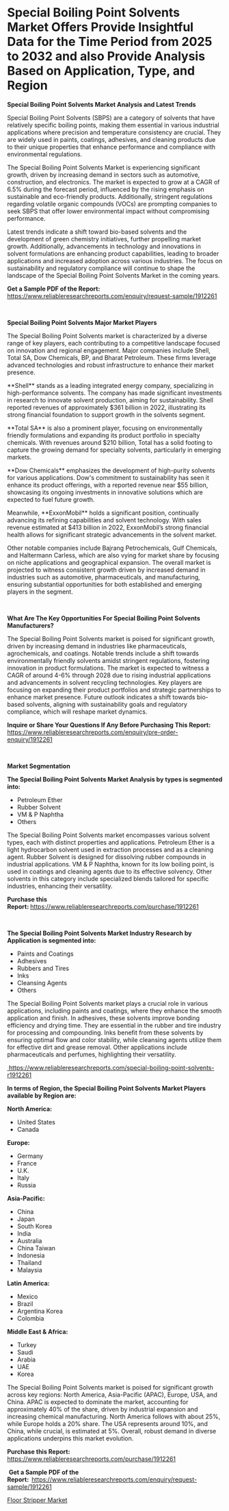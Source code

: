 <p><h1>Special Boiling Point Solvents Market Offers Provide Insightful Data for the Time Period from 2025 to 2032 and also Provide Analysis Based on Application, Type, and Region</h1></p><p><strong>Special Boiling Point Solvents Market Analysis and Latest Trends</strong></p>
<p><p>Special Boiling Point Solvents (SBPS) are a category of solvents that have relatively specific boiling points, making them essential in various industrial applications where precision and temperature consistency are crucial. They are widely used in paints, coatings, adhesives, and cleaning products due to their unique properties that enhance performance and compliance with environmental regulations. </p><p>The Special Boiling Point Solvents Market is experiencing significant growth, driven by increasing demand in sectors such as automotive, construction, and electronics. The market is expected to grow at a CAGR of 6.5% during the forecast period, influenced by the rising emphasis on sustainable and eco-friendly products. Additionally, stringent regulations regarding volatile organic compounds (VOCs) are prompting companies to seek SBPS that offer lower environmental impact without compromising performance.</p><p>Latest trends indicate a shift toward bio-based solvents and the development of green chemistry initiatives, further propelling market growth. Additionally, advancements in technology and innovations in solvent formulations are enhancing product capabilities, leading to broader applications and increased adoption across various industries. The focus on sustainability and regulatory compliance will continue to shape the landscape of the Special Boiling Point Solvents Market in the coming years.</p></p>
<p><strong>Get a Sample PDF of the Report:&nbsp;</strong> <a href="https://www.reliableresearchreports.com/enquiry/request-sample/1912261?utm_campaign=3020&utm_medium=2&utm_source=Github&utm_content=ia&utm_term=02042025&utm_id=special-boiling-point-solvents">https://www.reliableresearchreports.com/enquiry/request-sample/1912261</a></p>
<p>&nbsp;</p>
<p><strong>Special Boiling Point Solvents Major Market Players</strong></p>
<p><p>The Special Boiling Point Solvents market is characterized by a diverse range of key players, each contributing to a competitive landscape focused on innovation and regional engagement. Major companies include Shell, Total SA, Dow Chemicals, BP, and Bharat Petroleum. These firms leverage advanced technologies and robust infrastructure to enhance their market presence.</p><p>**Shell** stands as a leading integrated energy company, specializing in high-performance solvents. The company has made significant investments in research to innovate solvent production, aiming for sustainability. Shell reported revenues of approximately $361 billion in 2022, illustrating its strong financial foundation to support growth in the solvents segment.</p><p>**Total SA** is also a prominent player, focusing on environmentally friendly formulations and expanding its product portfolio in specialty chemicals. With revenues around $210 billion, Total has a solid footing to capture the growing demand for specialty solvents, particularly in emerging markets.</p><p>**Dow Chemicals** emphasizes the development of high-purity solvents for various applications. Dow's commitment to sustainability has seen it enhance its product offerings, with a reported revenue near $55 billion, showcasing its ongoing investments in innovative solutions which are expected to fuel future growth.</p><p>Meanwhile, **ExxonMobil** holds a significant position, continually advancing its refining capabilities and solvent technology. With sales revenue estimated at $413 billion in 2022, ExxonMobil’s strong financial health allows for significant strategic advancements in the solvent market.</p><p>Other notable companies include Bajrang Petrochemicals, Gulf Chemicals, and Haltermann Carless, which are also vying for market share by focusing on niche applications and geographical expansion. The overall market is projected to witness consistent growth driven by increased demand in industries such as automotive, pharmaceuticals, and manufacturing, ensuring substantial opportunities for both established and emerging players in the segment.</p></p>
<p>&nbsp;</p>
<p><strong>What Are The Key Opportunities For Special Boiling Point Solvents Manufacturers?</strong></p>
<p><p>The Special Boiling Point Solvents market is poised for significant growth, driven by increasing demand in industries like pharmaceuticals, agrochemicals, and coatings. Notable trends include a shift towards environmentally friendly solvents amidst stringent regulations, fostering innovation in product formulations. The market is expected to witness a CAGR of around 4-6% through 2028 due to rising industrial applications and advancements in solvent recycling technologies. Key players are focusing on expanding their product portfolios and strategic partnerships to enhance market presence. Future outlook indicates a shift towards bio-based solvents, aligning with sustainability goals and regulatory compliance, which will reshape market dynamics.</p></p>
<p><strong>Inquire or Share Your Questions If Any Before Purchasing This Report:</strong> <a href="https://www.reliableresearchreports.com/enquiry/pre-order-enquiry/1912261?utm_campaign=3020&utm_medium=2&utm_source=Github&utm_content=ia&utm_term=02042025&utm_id=special-boiling-point-solvents">https://www.reliableresearchreports.com/enquiry/pre-order-enquiry/1912261</a></p>
<p>&nbsp;</p>
<p><strong>Market Segmentation</strong></p>
<p><strong>The Special Boiling Point Solvents Market Analysis by types is segmented into:</strong></p>
<p><ul><li>Petroleum Ether</li><li>Rubber Solvent</li><li>VM & P Naphtha</li><li>Others</li></ul></p>
<p><p>The Special Boiling Point Solvents market encompasses various solvent types, each with distinct properties and applications. Petroleum Ether is a light hydrocarbon solvent used in extraction processes and as a cleaning agent. Rubber Solvent is designed for dissolving rubber compounds in industrial applications. VM & P Naphtha, known for its low boiling point, is used in coatings and cleaning agents due to its effective solvency. Other solvents in this category include specialized blends tailored for specific industries, enhancing their versatility.</p></p>
<p><strong>Purchase this Report:&nbsp;</strong><a href="https://www.reliableresearchreports.com/purchase/1912261?utm_campaign=3020&utm_medium=2&utm_source=Github&utm_content=ia&utm_term=02042025&utm_id=special-boiling-point-solvents">https://www.reliableresearchreports.com/purchase/1912261</a></p>
<p>&nbsp;</p>
<p><strong>The Special Boiling Point Solvents Market Industry Research by Application is segmented into:</strong></p>
<p><ul><li>Paints and Coatings</li><li>Adhesives</li><li>Rubbers and Tires</li><li>Inks</li><li>Cleansing Agents</li><li>Others</li></ul></p>
<p><p>The Special Boiling Point Solvents market plays a crucial role in various applications, including paints and coatings, where they enhance the smooth application and finish. In adhesives, these solvents improve bonding efficiency and drying time. They are essential in the rubber and tire industry for processing and compounding. Inks benefit from these solvents by ensuring optimal flow and color stability, while cleansing agents utilize them for effective dirt and grease removal. Other applications include pharmaceuticals and perfumes, highlighting their versatility.</p></p>
<p><a href="https://www.reliableresearchreports.com/special-boiling-point-solvents-r1912261?utm_campaign=3020&utm_medium=2&utm_source=Github&utm_content=ia&utm_term=02042025&utm_id=special-boiling-point-solvents">&nbsp;https://www.reliableresearchreports.com/special-boiling-point-solvents-r1912261</a></p>
<p><strong>In terms of Region, the Special Boiling Point Solvents Market Players available by Region are:</strong></p>
<p>
    <p> <strong> North America: </strong>
        <ul>
            <li>United States</li>
            <li>Canada</li>
        </ul>
        </p> 
    <p> <strong> Europe: </strong>
        <ul>
            <li>Germany</li>
            <li>France</li>
            <li>U.K.</li>
            <li>Italy</li>
            <li>Russia</li>
        </ul>
        </p> 
    <p> <strong> Asia-Pacific: </strong>
        <ul>
            <li>China</li>
            <li>Japan</li>
            <li>South Korea</li>
            <li>India</li>
            <li>Australia</li>
            <li>China Taiwan</li>
            <li>Indonesia</li>
            <li>Thailand</li>
            <li>Malaysia</li>
        </ul>
        </p> 
    <p> <strong> Latin America: </strong>
        <ul>
            <li>Mexico</li>
            <li>Brazil</li>
            <li>Argentina Korea</li>
            <li>Colombia</li>
        </ul>
        </p> 
    <p> <strong> Middle East & Africa: </strong>
        <ul>
            <li>Turkey</li>
            <li>Saudi</li>
            <li>Arabia</li>
            <li>UAE</li>
            <li>Korea</li>
        </ul>
    </p>
    </p>
<p><p>The Special Boiling Point Solvents market is poised for significant growth across key regions: North America, Asia-Pacific (APAC), Europe, USA, and China. APAC is expected to dominate the market, accounting for approximately 40% of the share, driven by industrial expansion and increasing chemical manufacturing. North America follows with about 25%, while Europe holds a 20% share. The USA represents around 10%, and China, while crucial, is estimated at 5%. Overall, robust demand in diverse applications underpins this market evolution.</p></p>
<p><strong>Purchase this Report: </strong><a href="https://www.reliableresearchreports.com/purchase/1912261?utm_campaign=3020&utm_medium=2&utm_source=Github&utm_content=ia&utm_term=02042025&utm_id=special-boiling-point-solvents">https://www.reliableresearchreports.com/purchase/1912261</a></p>
<p>&nbsp;<strong>Get a Sample PDF of the Report:&nbsp;&nbsp;</strong><a href="https://www.reliableresearchreports.com/enquiry/request-sample/1912261?utm_campaign=3020&utm_medium=2&utm_source=Github&utm_content=ia&utm_term=02042025&utm_id=special-boiling-point-solvents">https://www.reliableresearchreports.com/enquiry/request-sample/1912261</a></p>
<p><strong></strong></p>
<p><p><a href="https://github.com/hannajuana198484/Market-Research-Report-List-1/blob/main/floor-stripper-market.md?utm_campaign=3020&utm_medium=2&utm_source=Github&utm_content=ia&utm_term=02042025&utm_id=special-boiling-point-solvents">Floor Stripper Market</a></p></p>